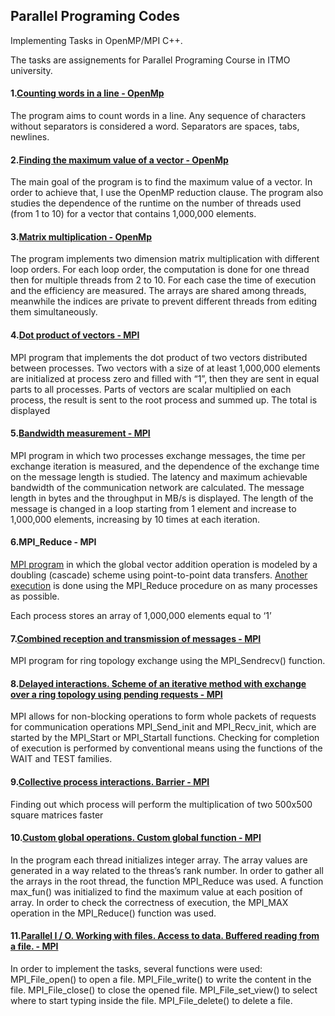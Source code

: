 ## Parallel Programing Codes
Implementing Tasks in OpenMP/MPI C++.

The tasks are assignements for Parallel Programing Course in ITMO university.

#### 1.[Counting words in a line - OpenMp](https://github.com/neematAllosh/Parallel_Programing_Codes/blob/master/OMP_Counting_words.cpp)
The program aims to count words in a line. Any sequence of characters without separators is considered a word. Separators are spaces, tabs, newlines.


#### 2.[Finding the maximum value of a vector - OpenMp](https://github.com/neematAllosh/Parallel_Programing_Codes/blob/master/OMP_Max_Vector.cpp)
The main goal of the program is to find the maximum value of a vector. In order to achieve that, I use the OpenMP reduction clause.
The program also studies the dependence of the runtime on the number of threads used (from 1 to 10)
for a vector that contains 1,000,000 elements.


#### 3.[Matrix multiplication - OpenMp](https://github.com/neematAllosh/Parallel_Programing_Codes/blob/master/OMP_Mat_Mult.cpp)
The program implements two dimension matrix multiplication with different loop orders.
For each loop order, the computation is done for one thread then for multiple threads
from 2 to 10. For each case the time of execution and the efficiency are measured. The
arrays are shared among threads, meanwhile the indices are private to prevent different
threads from editing them simultaneously.


#### 4.[Dot product of vectors - MPI](https://github.com/neematAllosh/Parallel_Programing_Codes/blob/master/MPI_Dot_product_vectors_7.cpp)
MPI program that implements the dot product of two vectors distributed
between processes. Two vectors with a size of at least 1,000,000 elements are
initialized at process zero and filled with “1”, then they are sent in equal parts to all
processes. Parts of vectors are scalar multiplied on each process, the result is sent to
the root process and summed up. The total is displayed


#### 5.[Bandwidth measurement - MPI](https://github.com/neematAllosh/Parallel_Programing_Codes/blob/master/MPI_Bandwidth_measurement_8.cpp)
MPI program in which two processes exchange messages, the time per exchange iteration is measured, and the dependence of the exchange time on the
message length is studied. 
The latency and maximum achievable bandwidth of the communication network are calculated.
The message length in bytes and the throughput in MB/s is displayed. 
The length of the message is changed in a loop starting from 1 element and increase to 1,000,000 elements, increasing by 10 times at each
iteration.


#### 6.MPI_Reduce - MPI
[MPI program](https://github.com/neematAllosh/Parallel_Programing_Codes/blob/master/MPI_Vector_Addition_PTP_9.cpp) in which the global vector addition operation is modeled by a doubling (cascade) scheme using point-to-point data transfers. 
[Another execution](https://github.com/neematAllosh/Parallel_Programing_Codes/blob/master/MPI_Vector_Addition_Reduce_9_1.cpp) is done using the MPI_Reduce procedure on as many processes as possible.

Each process stores an array of 1,000,000 elements equal to ‘1’

#### 7.[Combined reception and transmission of messages - MPI](https://github.com/neematAllosh/Parallel_Programing_Codes/blob/master/MPI_Ring_Topology_Exchange_11.cpp)
MPI program for ring topology exchange using the MPI_Sendrecv() function.

 
#### 8.[Delayed interactions. Scheme of an iterative method with exchange over a ring topology using pending requests - MPI](https://github.com/neematAllosh/Parallel_Programing_Codes/blob/master/MPI_Ring_Topology_12.cpp)
MPI allows for non-blocking operations to form whole packets of requests for
communication operations MPI_Send_init and MPI_Recv_init, which are started by the
MPI_Start or MPI_Startall functions. Checking for completion of execution is performed by
conventional means using the functions of the WAIT and TEST families.


#### 9.[Collective process interactions. Barrier - MPI](https://github.com/neematAllosh/Parallel_Programing_Codes/blob/master/MPI_Barrier_13.cpp)
Finding out which process will perform the multiplication of two 500x500 square matrices faster


#### 10.[Custom global operations. Custom global function - MPI](https://github.com/neematAllosh/Parallel_Programing_Codes/blob/master/MPI_Gobal_14.cpp)
In the program each thread initializes integer array. The array values are generated in a way
related to the threas’s rank number.
In order to gather all the arrays in the root thread, the function MPI_Reduce was used.
A function max_fun() was initialized to find the maximum value at each position of array.
In order to check the correctness of execution, the MPI_MAX operation in the MPI_Reduce()
function was used. 


#### 11.[Parallel I / O. Working with files. Access to data. Buffered reading from a file. - MPI](https://github.com/neematAllosh/Parallel_Programing_Codes/blob/master/MPI_Buffered_Read_File_20.cpp)
In order to implement the tasks, several functions were used:
MPI_File_open() to open a file.
MPI_File_write() to write the content in the file.
MPI_File_close() to close the opened file.
MPI_File_set_view() to select where to start typing inside the file.
MPI_File_delete() to delete a file.


